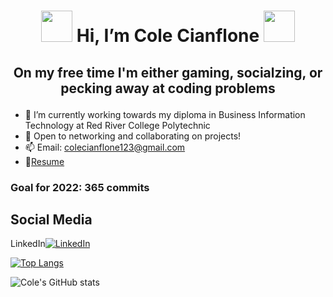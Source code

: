  # <p align="center"> <img src="https://raw.githubusercontent.com/nixin72/nixin72/master/wave.gif" width="50" height="50" /> Hi, I’m Cole Cianflone <img src="https://raw.githubusercontent.com/nixin72/nixin72/master/wave.gif" width="50" height="50" /> </p>
 ## <p align="center"> On my free time I'm either gaming, socialzing, or pecking away at coding problems   </p>
- 🌱 I’m currently working towards my diploma in Business Information Technology at Red River College Polytechnic
- 💞️ Open to networking and collaborating on projects!
- 📫 Email: colecianflone123@gmail.com
- :paperclip:[Resume](https://github.com/CCianfloneDev/CCianfloneDev/blob/main/ColeCCResume_2022.pdf)

 ### Goal for 2022: 365 commits

 
## Social Media 
LinkedIn[![LinkedIn][1]][2]

[![Top Langs](https://github-readme-stats.vercel.app/api/top-langs/?username=ccianflonedev&theme=dark)](https://github.com/ccianflonedev/github-readme-stats)

![Cole's GitHub stats](https://github-readme-stats.vercel.app/api?username=ccianflonedev&show_icons=true&theme=dark)

<!-- Icons -->
[1]: https://raw.githubusercontent.com/MartinHeinz/MartinHeinz/master/linkedin-3-16.png

<!-- Links to your social media accounts -->

[2]: https://www.linkedin.com/in/colecianflone/
